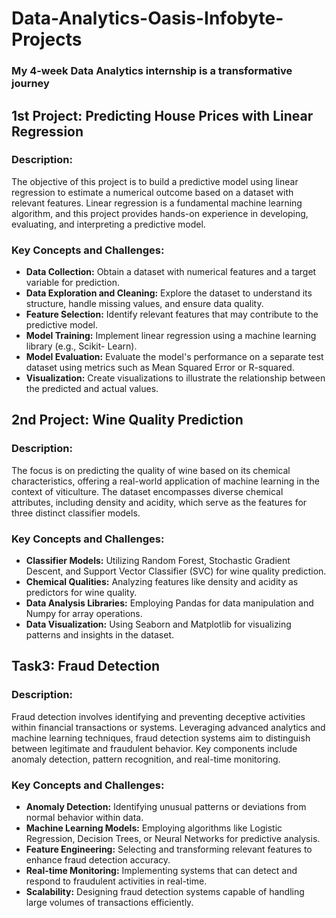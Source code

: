 # Data-Analytics-Oasis-Infobyte-Projects
### My 4-week Data Analytics internship is a transformative journey

## 1st Project: Predicting House Prices with Linear Regression
### Description:
The objective of this project is to build a predictive model using linear regression to estimate a
numerical outcome based on a dataset with relevant features. Linear regression is a
fundamental machine learning algorithm, and this project provides hands-on experience in
developing, evaluating, and interpreting a predictive model.

### Key Concepts and Challenges:

- **Data Collection:** Obtain a dataset with numerical features and a target variable for
prediction.
- **Data Exploration and Cleaning:** Explore the dataset to understand its structure, handle
missing values, and ensure data quality.
- **Feature Selection:** Identify relevant features that may contribute to the predictive model.
- **Model Training:** Implement linear regression using a machine learning library (e.g., Scikit-
Learn).
- **Model Evaluation:** Evaluate the model's performance on a separate test dataset using
metrics such as Mean Squared Error or R-squared.
- **Visualization:** Create visualizations to illustrate the relationship between the predicted and
actual values.


## 2nd Project: Wine Quality Prediction
### Description:
The focus is on predicting the quality of wine based on its chemical characteristics, offering a
real-world application of machine learning in the context of viticulture. The dataset
encompasses diverse chemical attributes, including density and acidity, which serve as the
features for three distinct classifier models.

### Key Concepts and Challenges:

- **Classifier Models:** Utilizing Random Forest, Stochastic Gradient Descent, and Support
  Vector Classifier (SVC) for wine quality prediction.
- **Chemical Qualities:** Analyzing features like density and acidity as predictors for wine quality.
- **Data Analysis Libraries:** Employing Pandas for data manipulation and Numpy for array
operations.
- **Data Visualization:** Using Seaborn and Matplotlib for visualizing patterns and insights in the
dataset.


## Task3: Fraud Detection ##

### Description:

Fraud detection involves identifying and preventing deceptive activities within financial
transactions or systems. Leveraging advanced analytics and machine learning techniques, fraud
detection systems aim to distinguish between legitimate and fraudulent behavior. Key
components include anomaly detection, pattern recognition, and real-time monitoring.

### Key Concepts and Challenges:

- **Anomaly Detection:** Identifying unusual patterns or deviations from normal behavior within
data.
- **Machine Learning Models:** Employing algorithms like Logistic Regression, Decision Trees, or
Neural Networks for predictive analysis.
- **Feature Engineering:** Selecting and transforming relevant features to enhance fraud
detection accuracy.
- **Real-time Monitoring:** Implementing systems that can detect and respond to fraudulent
activities in real-time.
- **Scalability:** Designing fraud detection systems capable of handling large volumes of
transactions efficiently.
